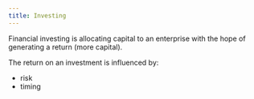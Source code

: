 ```yaml
---
title: Investing
---
```


Financial investing is allocating capital to an enterprise with the hope of generating a return (more capital).

The return on an investment is influenced by:
- risk
- timing

